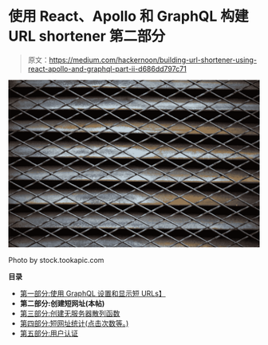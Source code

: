 # 使用 React、Apollo 和 GraphQL 构建 URL shortener 第二部分

> 原文：<https://medium.com/hackernoon/building-url-shortener-using-react-apollo-and-graphql-part-ii-d686dd797c71>

![](img/2737abca19f939a1278dcc0a9dfd4dc4.png)

Photo by stock.tookapic.com

**目录**

*   [第一部分:使用 GraphQL 设置和显示短 URLs】](/@pjausovec/building-url-shortener-using-react-apollo-and-graphql-part-i-467aef8c64ce)
*   **第二部分:创建短网址(本帖)**
*   [第三部分:创建无服务器散列函数](/@pjausovec/building-url-shortener-using-react-apollo-and-graphql-part-iii-6a1a74d94e5e)
*   [第四部分:短网址统计(点击次数等。)](/@pjausovec/building-url-shortener-using-react-apollo-and-graphql-part-iv-tracking-url-clicks-2d486a706008)
*   [第五部分:用户认证](/@pjausovec/building-url-shortener-using-react-apollo-and-graphql-part-v-user-authentication-726c45979b82)